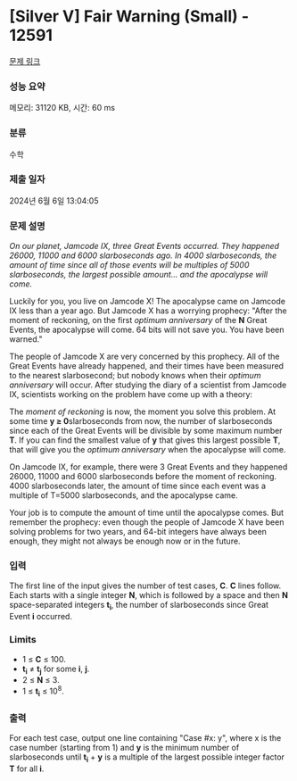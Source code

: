 # [Silver V] Fair Warning (Small) - 12591 

[문제 링크](https://www.acmicpc.net/problem/12591) 

### 성능 요약

메모리: 31120 KB, 시간: 60 ms

### 분류

수학

### 제출 일자

2024년 6월 6일 13:04:05

### 문제 설명

<p><em>On our planet, Jamcode IX, three Great Events occurred. They happened 26000, 11000 and 6000 slarboseconds ago. In 4000 slarboseconds, the amount of time since all of those events will be multiples of 5000 slarboseconds, the largest possible amount... and the apocalypse will come.</em></p>

<p>Luckily for you, you live on Jamcode X! The apocalypse came on Jamcode IX less than a year ago. But Jamcode X has a worrying prophecy: "After the moment of reckoning, on the first <em>optimum anniversary</em> of the <strong>N</strong> Great Events, the apocalypse will come. 64 bits will not save you. You have been warned."</p>

<p>The people of Jamcode X are very concerned by this prophecy. All of the Great Events have already happened, and their times have been measured to the nearest slarbosecond; but nobody knows when their <em>optimum anniversary</em> will occur. After studying the diary of a scientist from Jamcode IX, scientists working on the problem have come up with a theory:</p>

<p>The <em>moment of reckoning</em> is now, the moment you solve this problem. At some time <strong>y ≥ 0</strong>slarboseconds from now, the number of slarboseconds since each of the Great Events will be divisible by some maximum number <strong>T</strong>. If you can find the smallest value of <strong>y</strong> that gives this largest possible <strong>T</strong>, that will give you the <em>optimum anniversary</em> when the apocalypse will come.</p>

<p>On Jamcode IX, for example, there were 3 Great Events and they happened 26000, 11000 and 6000 slarboseconds before the moment of reckoning. 4000 slarboseconds later, the amount of time since each event was a multiple of T=5000 slarboseconds, and the apocalypse came.</p>

<p>Your job is to compute the amount of time until the apocalypse comes. But remember the prophecy: even though the people of Jamcode X have been solving problems for two years, and 64-bit integers have always been enough, they might not always be enough now or in the future.</p>

### 입력 

 <p>The first line of the input gives the number of test cases, <strong>C</strong>.  <strong>C</strong> lines follow. Each starts with a single integer <strong>N</strong>, which is followed by a space and then <strong>N</strong> space-separated integers <strong>t<sub>i</sub></strong>, the number of slarboseconds since Great Event <strong>i</strong> occurred.</p>

<h3>Limits</h3>

<ul>
	<li>1 ≤ <strong>C</strong> ≤ 100.</li>
	<li><strong>t<sub>i</sub></strong> ≠ <strong>t<sub>j</sub></strong> for some <strong>i</strong>, <strong>j</strong>.</li>
	<li>2 ≤ <strong>N</strong> ≤ 3.</li>
	<li>1 ≤ <strong>t<sub>i</sub></strong> ≤ 10<sup>8</sup>.</li>
</ul>

### 출력 

 <p>For each test case, output one line containing "Case #x: y", where x is the case number (starting from 1) and <strong>y</strong> is the minimum number of slarboseconds until <strong>t<sub>i</sub></strong> + <strong>y</strong> is a multiple of the largest possible integer factor <strong>T</strong> for all <strong>i</strong>.</p>

